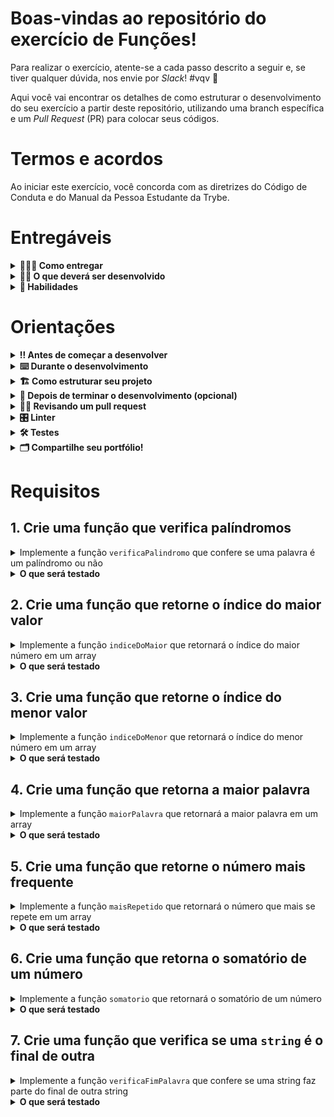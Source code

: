 # Boas-vindas ao repositório do exercício de Funções!

Para realizar o exercício, atente-se a cada passo descrito a seguir e, se tiver qualquer dúvida, nos envie por _Slack_! #vqv 🚀

Aqui você vai encontrar os detalhes de como estruturar o desenvolvimento do seu exercício a partir deste repositório, utilizando uma branch específica e um _Pull Request_ (PR) para colocar seus códigos.

# Termos e acordos

Ao iniciar este exercício, você concorda com as diretrizes do Código de Conduta e do Manual da Pessoa Estudante da Trybe.

# Entregáveis

<details>
  <summary><strong>🤷🏽‍♀️ Como entregar</strong></summary><br />

Para entregar o seu exercício você deverá criar um _Pull Request_ neste repositório.

Lembre-se que você pode consultar nosso conteúdo sobre [Git & GitHub](https://app.betrybe.com/learn/course/5e938f69-6e32-43b3-9685-c936530fd326/module/fc998c60-386e-46bc-83ca-4269beb17e17/section/fe827a71-3222-4b4d-a66f-ed98e09961af/day/1a530297-e176-4c79-8ed9-291ae2950540/lesson/2b2edce7-9c49-4907-92a2-aa571f823b79) e nosso [Blog - Git & GitHub](https://blog.betrybe.com/tecnologia/git-e-github/) sempre que precisar!

</details>

<details>
  <summary><strong>👨‍💻 O que deverá ser desenvolvido</strong></summary><br />

Vamos fazer um exercício que vai deixar nítido como funções com responsabilidades bem definidas deixam o código mais bem escrito. Para isso, vamos criar uma série de funções com respostas já definidas e exercitar nossa lógica de programação.

</details>

<details>
  <summary><strong>📝 Habilidades</strong></summary><br />

Neste exercício, verificamos se você é capaz de:

- Criar funções em JavaScript;

- Criar loops para percorrer e manipular arrays;

- Utilizar estruturas condicionais;

- Utilizar lógica de programação para estruturar e resolver problemas.

</details>

# Orientações

<details>
  <summary><strong>‼️ Antes de começar a desenvolver</strong></summary><br />

1. Clone o repositório

- Use o comando: `git clone git@github.com:tryber/sd-0x-exercise-functions`.
- Entre na pasta do repositório que você acabou de clonar:
  - `cd sd-0x-exercise-functions`

2. Instale as dependências

- `npm install`.

3. Crie uma branch a partir da branch `main`

- Verifique que você está na branch `main`
  - Exemplo: `git branch`
- Se não estiver, mude para a branch `main`
  - Exemplo: `git checkout main`
- Agora crie uma branch à qual você vai submeter os `commits` do seu exercício
  - Você deve criar uma branch no seguinte formato: `nome-de-usuario-nome-do-exercicio`
  - Exemplo: `git checkout -b joaozinho-exercise-functions`

4. Adicione as mudanças ao _stage_ do Git e faça um `commit`

- Verifique que as mudanças ainda não estão no _stage_
  - Exemplo: `git status` (deve aparecer listada a pasta _joaozinho_ em vermelho)
- Adicione o novo arquivo ao _stage_ do Git
  - Exemplo:
    - `git add .` (adicionando todas as mudanças - _que estavam em vermelho_ - ao stage do Git)
    - `git status` (deve aparecer listado o arquivo _joaozinho/README.md_ em verde)
- Faça o `commit` inicial
  - Exemplo:
    - `git commit -m 'iniciando o exercício x'` (fazendo o primeiro commit)
    - `git status` (deve aparecer uma mensagem tipo _nothing to commit_ )

5. Adicione a sua branch com o novo `commit` ao repositório remoto

- Usando o exemplo anterior: `git push -u origin joaozinho-exercise-functions`

6. Crie um novo `Pull Request` _(PR)_

- Vá até a página de _Pull Requests_ do [repositório no GitHub](https://github.com/tryber/sd-0x-exercise-functions/pulls)
- Clique no botão verde _"New pull request"_
- Clique na caixa de seleção _"Compare"_ e escolha a sua branch **com atenção**
- Coloque um título para a sua _Pull Request_
  - Exemplo: _"Cria tela de busca"_
- Clique no botão verde _"Create pull request"_
- Adicione uma descrição para o _Pull Request_ e clique no botão verde _"Create pull request"_
- **Não se preocupe em preencher mais nada por enquanto!**
- Volte até a [página de _Pull Requests_ do repositório](https://github.com/tryber/sd-0x-exercise-functions/pulls) e confira que o seu _Pull Request_ está criado

</details>

<details>
  <summary><strong>⌨️ Durante o desenvolvimento</strong></summary><br />

- Faça `commits` das alterações que você fizer no código regularmente

- Lembre-se de sempre após um (ou alguns) `commits` atualizar o repositório remoto

- Os comandos que você utilizará com mais frequência são:
  1. `git status` _(para verificar o que está em vermelho - fora do stage - e o que está em verde - no stage)_
  2. `git add` _(para adicionar arquivos ao stage do Git)_
  3. `git commit` _(para criar um commit com os arquivos que estão no stage do Git)_
  4. `git push -u origin nome-da-branch` _(para enviar o commit para o repositório remoto na primeira vez que fizer o `push` de uma nova branch)_
  5. `git push` _(para enviar o commit para o repositório remoto após o passo anterior)_

</details>

<details>
  <summary>
<strong>🏗 Como estruturar seu projeto</strong>
  </summary> <br />

O seu Pull Request deverá conter o arquivo `src/functions.js` com suas funções implementadas.

- Crie as funções no arquivo `functions.js` que está no diretório `src`, usando os mesmos nomes especificados nos comentários. Você pode criar outras funções de auxílio, entretanto, **você deve criar e utilizar as funções com os nomes que estão nos comentários, pois estas que serão avaliadas.**

**De olho na dica 👀:**
- Para verificar se a sua função foi criada corretamente você pode instalar a extensão `code runner` no _VSCode_;

- Utilize `console.log()` para testar as funções localmente, mas remova antes de fazer o `push` 😉.

</details>

<details>
  <summary><strong>🤝 Depois de terminar o desenvolvimento (opcional)</strong></summary><br />

Para sinalizar que o seu exercício está pronto para o _"Code Review"_, faça o seguinte:

- Vá até a página **DO SEU** _Pull Request_, adicione a label de _"code-review"_ e marque seus colegas:

  - No menu à direita, clique no _link_ **"Labels"** e escolha a _label_ **code-review**;

  - No menu à direita, clique no _link_ **"Assignees"** e escolha **o seu usuário**;

  - No menu à direita, clique no _link_ **"Reviewers"** e digite `students`, selecione o time `tryber/students-sd-0x`.

Caso tenha alguma dúvida, [aqui tem um video explicativo](https://vimeo.com/362189205).

</details>

<details>
  <summary><strong>🕵🏿 Revisando um pull request</strong></summary><br />

Use o conteúdo sobre [Code Review](https://app.betrybe.com/course/real-life-engineer/code-review) para te ajudar a revisar os _Pull Requests_.

</details>

<details>
  <summary><strong>🎛 Linter</strong></summary><br />

Para garantir a qualidade do código, vamos utilizar neste exercício os linters `ESLint` e `StyleLint`.
Assim o código estará alinhado com as boas práticas de desenvolvimento, sendo mais legível
e de fácil manutenção! Para rodá-los localmente, execute os comandos abaixo:

```bash
  npm run lint
  npm run lint:styles
```

Em caso de dúvidas, confira o material do course sobre [ESLint e Stylelint](https://app.betrybe.com/course/real-life-engineer/eslint).

:warning: **NESTE EXERCÍCIO O ESLINT NÃO SERÁ AVALIADO. VOCÊ PODE RODAR O TESTE LOCALMENTE E FAZER AS CORREÇÕES SE DESEJAR!** :warning:

</details>

<details>
  <summary><strong>🛠 Testes</strong></summary><br />

⚠️**AVISO**: Muito cuidado com os nomes especificados nos requisitos! O conteúdo deve ser **exatamente igual** ao texto descrito no requisito.

Para verificar a solução proposta, você pode efetuar todos os testes localmente, basta executar:

```bash
npm test
```

**_ou_**

Para executar um arquivo de teste específico, utilize `npm test nomeDoArquivoDeTeste`:

```bash
npm test verificaPalindromo
```

⚠️ Atenção: **O avaliador automático não necessariamente avalia seu exercício na ordem em que os requisitos aparecem no readme. Isso acontece para deixar o processo de avaliação mais rápido. Então, não se assuste se isso acontecer, ok?**

</details>


<details>
  <summary><strong>🗂 Compartilhe seu portfólio!</strong></summary><br />

Você sabia que o LinkedIn é a principal rede social profissional e compartilhar o seu aprendizado lá é muito importante para quem deseja construir uma carreira de sucesso? Compartilhe esse exercício no seu LinkedIn, marque o perfil da Trybe (@trybe) e mostre para a sua rede toda a sua evolução.

</details>

# Requisitos

## 1. Crie uma função que verifica palíndromos

<details>
  <summary>Implemente a função <code>verificaPalindromo</code> que confere se uma palavra é um palíndromo ou não</summary>

- A função `verificaPalindromo` recebe como parâmetro uma `string` e deve retornar `true` se essa `string` for um palídromo, e `false` se não for.
- [Veja aqui](https://pt.wikipedia.org/wiki/Pal%C3%ADndromo) a definição de palíndromo.

> **De olho na dica 👀:** Os métodos `split`, `join` e `reverse` podem ser muito úteis para esse requisito.

</details>

<details>
  <summary><strong>O que será testado</strong></summary>

- A função `verificaPalindromo` deve retornar `true` quando receber a string `'arara'`;

- A função `verificaPalindromo` deve retornar `false` quando receber a string `'desenvolvimento'`.

</details>

## 2. Crie uma função que retorne o índice do maior valor

<details>
  <summary>Implemente a função <code>indiceDoMaior</code> que retornará o índice do maior número em um array</summary>

- A função `indiceDoMaior` recebe como parâmetro um `array` de inteiros, não repetidos, e deve retornar o índice do array, em formato de número, onde se encontra o maior valor desse `array`.

> **De olho na dica 👀:** Os métodos `Number` ou `parseInt` podem te ajudar para converter tipos no JavaScript.

</details>

<details>
  <summary><strong>O que será testado</strong></summary>

- A função `indiceDoMaior` deve retornar `4` quando receber o array `[2, 3, 6, 7, 10, 1]`;

- A função `indiceDoMaior` deve retornar `0` quando receber o array `[9, 1, 3, 5, 7]`.

</details>

## 3. Crie uma função que retorne o índice do menor valor

<details>
  <summary>Implemente a função <code>indiceDoMenor</code> que retornará o índice do menor número em um array</summary>

- A função `indiceDoMenor` recebe como parâmetro um `array` de inteiros, não repetidos, e deve retornar o índice do array, em formato de número, onde se encontra o menor valor desse `array`.

> **De olho na dica 👀:** Os métodos `Number` ou `parseInt` podem te ajudar para converter tipos no JavaScript.

</details>

<details>
  <summary><strong>O que será testado</strong></summary>

- A função `indiceDoMenor` deve retornar `5` quando receber o array `[2, 3, 6, 7, 10, 1]`;

- A função `indiceDoMenor` deve retornar `6` quando receber o array `[2, 4, 6, 7, 10, 0, -3]`.

</details>

## 4. Crie uma função que retorna a maior palavra

<details>
  <summary>Implemente a função <code>maiorPalavra</code> que retornará a maior palavra em um array</summary>

- A função `maiorPalavra` recebe como parâmetro um `array` de `strings`, não repetidas, e deve retornar a palavra com a maior quantidade de caracteres.

</details>

<details>
  <summary><strong>O que será testado</strong></summary>

- A função `maiorPalavra` deve retornar `Fernanda` quando receber o array `['José', 'Lucas', 'Nádia', 'Fernanda', 'Cairo', 'Joana']`;

- A função `maiorPalavra` deve retornar `JavaScript` quando receber o array `['JavaScript', 'HTML', 'CSS', 'GitHub', 'Unix']`;

</details>

## 5. Crie uma função que retorne o número mais frequente

<details>
  <summary>Implemente a função <code>maisRepetido</code> que retornará o número que mais se repete em um array</summary>

- A função `maisRepetido` recebe como parâmetro um `array` de inteiros e deve retornar o número que mais se repete nesse array.

> **De olho nas dicas 👀:**

- Os métodos `Number` ou `parseInt` podem te ajudar para converter tipos no JavaScript;

- Dividir uma função grande em funções menores é uma boa forma de reduzir a complexidade e tornar seu código mais legível.

</details>

<details>
  <summary><strong>O que será testado</strong></summary>

- A função `maisRepetido` deve retornar `2` quando receber o array `[2, 3, 2, 5, 8, 2, 3]`;

- A função `maisRepetido` deve retornar `3` quando receber o array `[2, 3, -2, 3, -2, 2, 3]`;

</details>

## 6. Crie uma função que retorna o somatório de um número

<details>
  <summary>Implemente a função <code>somatorio</code> que retornará o somatório de um número</summary>

- A função `somatorio` recebe como parâmetro um número natural (número inteiro não negativo) `N` e retorna o somatório de todos os números de 1 até `N`.
- [Veja aqui](https://pt.wikipedia.org/wiki/Somat%C3%B3rio#:~:text=Em%20matem%C3%A1tica%2C%20somat%C3%B3rio%20ou%20somat%C3%B3ria,%C3%A9%20sua%20soma%20ou%20total.) a definição de somatório.

</details>

<details>
  <summary><strong>O que será testado</strong></summary>

- A função `somatorio` deve retornar `15` quando receber o número `5`;

- A função `somatorio` deve retornar `1` quando receber o número `1`;

- A função `somatorio` deve retornar `"ERRO"` quando receber um número negativo;

</details>

## 7. Crie uma função que verifica se uma `string` é o final de outra

<details>
  <summary>Implemente a função <code>verificaFimPalavra</code> que confere se uma string faz parte do final de outra string</summary>

- A função `verificaFimPalavra` recebe dois parâmetros do tipo `string`, podem ser chamados de `palavra1` e `palavra2`. Se `palavra2` fizer parte do final de `palavra1` a função retorna `true`, caso contrário retorna `false`.

</details>

<details>
  <summary><strong>O que será testado</strong></summary>

- A função `verificaFimPalavra` deve retornar `true` quando receber as strings `'trybe` e `'be'`, nessa ordem;

- A função `verificaFimPalavra` deve retornar `false` quando receber as strings `'joaofernando'` e `'fernan'`, nessa ordem;

</details>